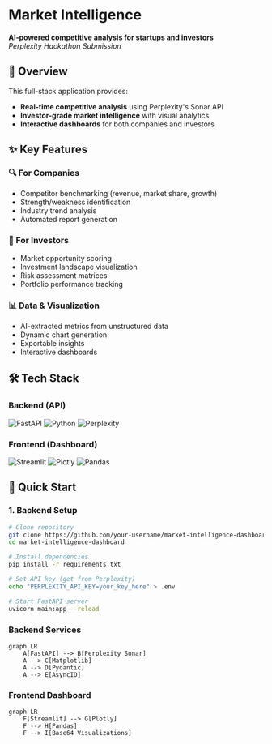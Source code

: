 # Market Intelligence

**AI-powered competitive analysis for startups and investors**  
*Perplexity Hackathon Submission*

## 🌟 Overview

This full-stack application provides:
- **Real-time competitive analysis** using Perplexity's Sonar API
- **Investor-grade market intelligence** with visual analytics
- **Interactive dashboards** for both companies and investors

## ✨ Key Features

### 🔍 For Companies
- Competitor benchmarking (revenue, market share, growth)
- Strength/weakness identification
- Industry trend analysis
- Automated report generation

### 💼 For Investors
- Market opportunity scoring
- Investment landscape visualization
- Risk assessment matrices
- Portfolio performance tracking

### 📊 Data & Visualization
- AI-extracted metrics from unstructured data
- Dynamic chart generation
- Exportable insights
- Interactive dashboards

## 🛠️ Tech Stack

### Backend (API)
![FastAPI](https://img.shields.io/badge/FastAPI-005571?style=for-the-badge&logo=fastapi)
![Python](https://img.shields.io/badge/Python-3776AB?style=for-the-badge&logo=python&logoColor=white)
![Perplexity](https://img.shields.io/badge/Perplexity_Sonar-AA336A?style=for-the-badge)

### Frontend (Dashboard)
![Streamlit](https://img.shields.io/badge/Streamlit-FF4B4B?style=for-the-badge&logo=Streamlit&logoColor=white)
![Plotly](https://img.shields.io/badge/Plotly-3F4F75?style=for-the-badge&logo=plotly)
![Pandas](https://img.shields.io/badge/Pandas-2C2D72?style=for-the-badge&logo=pandas&logoColor=white)

## 🚀 Quick Start

### 1. Backend Setup
```bash
# Clone repository
git clone https://github.com/your-username/market-intelligence-dashboard.git
cd market-intelligence-dashboard

# Install dependencies
pip install -r requirements.txt

# Set API key (get from Perplexity)
echo "PERPLEXITY_API_KEY=your_key_here" > .env

# Start FastAPI server
uvicorn main:app --reload
```
### Backend Services
```mermaid
graph LR
    A[FastAPI] --> B[Perplexity Sonar]
    A --> C[Matplotlib]
    A --> D[Pydantic]
    A --> E[AsyncIO]
```
### Frontend Dashboard
```mermaid
graph LR
    F[Streamlit] --> G[Plotly]
    F --> H[Pandas]
    F --> I[Base64 Visualizations]
```
